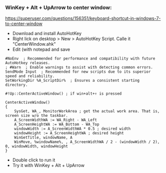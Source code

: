 ### WinKey + Alt + UpArrow to center window:
https://superuser.com/questions/156351/keyboard-shortcut-in-windows-7-to-center-window

- Download and install AutoHotKey
- Right lick on desktop > New > AutoHotKey Script. Calle it "CenterWindow.ahk"
- Edit (with notepad and save
```
#NoEnv  ; Recommended for performance and compatibility with future AutoHotkey releases.
; #Warn  ; Enable warnings to assist with detecting common errors.
SendMode Input  ; Recommended for new scripts due to its superior speed and reliability.
SetWorkingDir %A_ScriptDir%  ; Ensures a consistent starting directory.

#!Up::CenterActiveWindow() ; if win+alt+↑ is pressed

CenterActiveWindow()
{
    SysGet, WA_, MonitorWorkArea ; get the actual work area. That is, screen size w/o the taskbar.
    A_ScreenWidthWA := WA_Right - WA_Left
    A_ScreenHeightWA := WA_Bottom - WA_Top
    windowWidth := A_ScreenWidthWA * 0.5 ; desired width
    windowHeight := A_ScreenHeightWA ; desired height
    WinGetTitle, windowName, A
    WinMove, %windowName%, , A_ScreenWidthWA / 2 - (windowWidth / 2), 0, windowWidth, windowHeight
}
```
- Double click to run it
- Try it with WinKey + Alt + UpArrow
